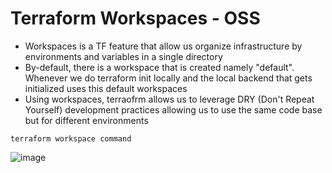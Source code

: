 # Terraform Workspaces - OSS

- Workspaces is a TF feature that allow us organize infrastructure by environments and variables in a single directory
- By-default, there is a workspace that is created namely "default". Whenever we do terraform init locally and the local backend that gets initialized uses this default workspaces
- Using workspaces, terraofrm allows us to leverage DRY (Don't Repeat Yourself) development practices allowing us to use the same code base but for different environments
```hcl
terraform workspace command
```
![image](https://github.com/niravmsoni/terraform-aws/assets/6556021/2a466757-c0b4-4dc0-9d88-4043acb1cd9c)
